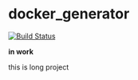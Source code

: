 # docker_generator
[![Build Status](https://travis-ci.org/fpwolk/docker_generator.svg?branch=master)](https://travis-ci.org/fpwolk/docker_generator)

**in work**

this is long project
